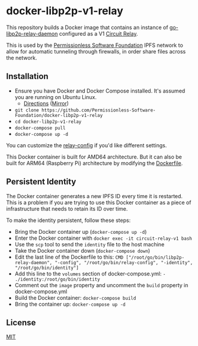 # docker-libp2p-v1-relay

This repository builds a Docker image that contains an instance of [go-libp2p-relay-daemon](https://github.com/libp2p/go-libp2p-relay-daemon) configured as a V1 [Circuit Relay](https://docs.libp2p.io/concepts/circuit-relay/).

This is used by the [Permissionless Software Foundation](https://psfoundation.info) IPFS network to allow for automatic tunneling through firewalls, in order share files across the network.

## Installation

- Ensure you have Docker and Docker Compose installed. It's assumed you are running on Ubuntu Linux.
  - [Directions](https://bafybeia6bmmobrl2mrracakx6uzohjwdnymzzgvw6d4voesri5ghfh2nju.ipfs.dweb.link/docs/dev-ops/overview) ([Mirror](https://christroutner.github.io/trouts-blog/docs/dev-ops/overview))
- `git clone https://github.com/Permissionless-Software-Foundation/docker-libp2p-v1-relay`
- `cd docker-libp2p-v1-relay`
- `docker-compose pull`
- `docker-compose up -d`

You can customize the [relay-config](./relay-config) if you'd like different settings.

This Docker container is built for AMD64 architecture. But it can also be built for ARM64 (Raspberry Pi) architecture by modifying the [Dockerfile](./Dockerfile).

## Persistent Identity

The Docker container generates a new IPFS ID every time it is restarted. This is a problem if you are trying to use this Docker container as a piece of infrastructure that needs to retain its ID over time.

To make the identity persistent, follow these steps:

- Bring the Docker container up (`docker-compose up -d`)
- Enter the Docker container with `docker exec -it circuit-relay-v1 bash`
- Use the `scp` tool to send the `identity` file to the host machine
- Take the Docker container down (`docker-compose down`)
- Edit the last line of the Dockerfile to this: `CMD ["/root/go/bin/libp2p-relay-daemon", "-config", "/root/go/bin/relay-config", "-identity", "/root/go/bin/identity"]`
- Add this line to the `volumes` section of docker-compose.yml: `- ./identity:/root/go/bin/identity`
- Comment out the `image` property and uncomment the `build` property in docker-compose.yml
- Build the Docker container: `docker-compose build`
- Bring the container up: `docker-compose up -d`

## License

[MIT](./LICENSE.md)

